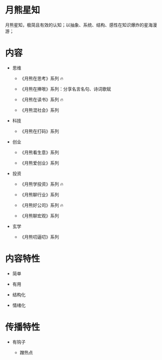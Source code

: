 # 月熊星知

月熊星知，极简且有效的认知；以抽象、系统、结构、感性在知识爆炸的星海漫游；

# 内容

- 思维

  - 《月熊在思考》系列 🔥

  - 《月熊在捧哏》系列：分享名言名句、诗词歌赋

  - 《月熊在读书》系列 🔥

  - 《月熊混社会》系列

- 科技

  - 《月熊在打码》系列

- 创业

  - 《月熊看生意》系列

  - 《月熊爱创业》系列

- 投资

  - 《月熊学投资》系列 🔥

  - 《月熊聊行业》系列

  - 《月熊好公司》系列 🔥

  - 《月熊聊宏观》系列

- 玄学

  - 《月熊叨逼叨》系列

# 内容特性

- 简单

- 有用

- 结构化

- 情绪化

# 传播特性

- 有钩子

  - 蹭热点
